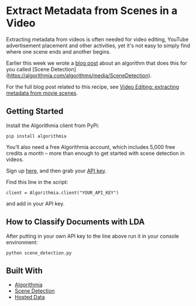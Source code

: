 # Extract Metadata from Scenes in a Video

Extracting metadata from videos is often needed for video editing, YouTube advertisement placement and other activities, yet it's not easy to simply find where one scene ends and another begins.

Earlier this week we wrote a [blog post](http://blog.algorithmia.com/automatic-scene-detection/) about an algorithm that does this for you called [Scene Detection] (https://algorithmia.com/algorithms/media/SceneDetection). 

For the full blog post related to this recipe, see [Video Editing: extracting metadata from movie scenes](http://blog.algorithmia.com/scene-detection-in-videos-extracting-metadata-from-movie-scene).

## Getting Started

Install the Algorithmia client from PyPi:

```pip install algorithmia```

You’ll also need a free Algorithmia account, which includes 5,000 free credits a month – more than enough to get started with scene detection in videos.

Sign up [here](https://algorithmia.com/), and then grab your [API key](algorithmia.com/user#credentials).

Find this line in the script: 

```
client = Algorithmia.client("YOUR_API_KEY")
```
and add in your API key.

## How to Classify Documents with LDA

After putting in your own API key to the line above run it in your console environment:

```python scene_detection.py```

## Built With
* [Algorithmia](https://algorithmia.com/)
* [Scene Detection](https://algorithmia.com/algorithms/media/SceneDetection)
* [Hosted Data](https://algorithmia.com/developers/data/hosted/)
